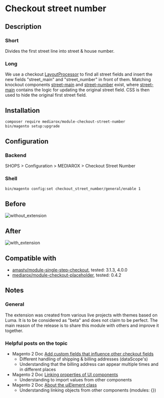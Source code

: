 # Checkout street number

## Description
### Short
Divides the first street line into street & house number.
### Long
We use a checkout [LayoutProcessor](https://devdocs.magento.com/guides/v2.4/howdoi/checkout/checkout_custom_checkbox.html) to find all street fields and insert the new fields "street_main" and "street_number" in front of them. 
Matching knockout components [street-main](https://github.com/mediarox/module-checkout-street-number/blob/main/view/frontend/web/js/form/element/street-main.js) and [street-number](https://github.com/mediarox/module-checkout-street-number/blob/main/view/frontend/web/js/form/element/street-number.js) exist, where [street-main](https://github.com/mediarox/module-checkout-street-number/blob/main/view/frontend/web/js/form/element/street-main.js) contains the logic for updating the original street field.
CSS is then used to hide the original first street field.

## Installation
```bash
composer require mediarox/module-checkout-street-number
bin/magento setup:upgrade
```

## Configuration

### Backend
SHOPS > Configuration > MEDIAROX > Checkout Street Number

### Shell
```bash
bin/magento config:set checkout_street_number/general/enable 1
```

## Before
![without_extension](https://user-images.githubusercontent.com/32567473/167380501-85011930-86fe-4a73-a86c-9567c9c92cd2.png)

## After
![with_extension](https://user-images.githubusercontent.com/32567473/167380518-b9fd92a0-6074-48a9-8ae9-ed9f5f36100a.png)

## Compatible with

* [amasty/module-single-step-checkout](https://amasty.com/one-step-checkout-for-magento-2.html), tested: 3.1.3, 4.0.0
* [mediarox/module-checkout-placeholder](https://github.com/mediarox/module-checkout-placeholder), tested: 0.4.2

## Notes
### General
The extension was created from various live projects with themes based on Luma. It is to be considered as "beta" and does not claim to be perfect. The main reason of the release is to share this module with others and improve it together.
### Helpful posts on the topic
* Magento 2 Doc [Add custom fields that influence other checkout fields](https://devdocs.magento.com/guides/v2.4/howdoi/checkout/checkout_custom_checkbox.html)
  * Different handling of shipping & billing addresses (dataScope's)
  * Understanding that the billing address can appear multiple times and in different places
* Magento 2 Doc [Linking properties of UI components](https://devdocs.magento.com/guides/v2.4/ui_comp_guide/concepts/ui_comp_linking_concept.html)
  * Understanding to import values from other components
* Magento 2 Doc [About the uiElement class](https://devdocs.magento.com/guides/v2.4/ui_comp_guide/concepts/ui_comp_uielement_concept.html)
  * Understanding linking objects from other components (modules: {})